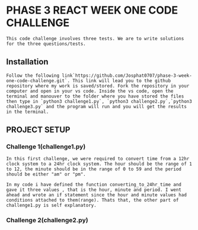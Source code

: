 # PHASE 3 REACT WEEK ONE CODE CHALLENGE

    This code challenge involves three tests. We are to write solutions for the three questions/tests.

## Installation

    Follow the following link`https://github.com/Josphat0707/phase-3-week-one-code-challenge.git`. This link will lead you to the github repository where my work is saved/stored. Fork the repository in your computer and open in your vs code. Inside the vs code, open the terminal and manouver to the folder where you have stored the files then type in `python3 challenge1.py`, `python3 challenge2.py`,`python3 challenge3.py` and the program will run and you will get the results in the terminal.

## PROJECT SETUP
### Challenge 1(challenge1.py)
    In this first challenge, we were required to convert time from a 12hr clock system to a 24hr clock system. The hour should be the range of 1 to 12, the minute should be in the range of 0 to 59 and the period should be either "am" or "pm". 

    In my code i have defined the function converting_to_24hr_time and gave it three values , that is the hour, minute and period. I went ahead and wrote an if statement since the hour and minute values had conditions attached to them(range). Thats that, the other part of challenge1.py is self explanatory. 

### Challenge 2(challenge2.py)